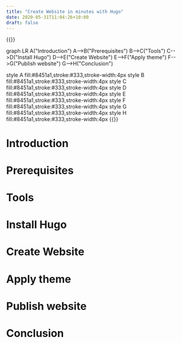 ```yaml
---
title: "Create Website in minutes with Hugo"
date: 2020-05-31T11:04:26+10:00
draft: false
---
```



{{<mermaid>}}

graph LR
  A("Introduction")
  A-->B("Prerequisites")
  B-->C("Tools")
  C-->D("Install Hugo")
  D-->E("Create Website")
  E-->F("Apply theme")
  F-->G("Publish website")
  G-->H("Conclusion")

  style A fill:#8451a1,stroke:#333,stroke-width:4px
  style B fill:#8451a1,stroke:#333,stroke-width:4px
  style C fill:#8451a1,stroke:#333,stroke-width:4px
  style D fill:#8451a1,stroke:#333,stroke-width:4px
  style E fill:#8451a1,stroke:#333,stroke-width:4px
  style F fill:#8451a1,stroke:#333,stroke-width:4px
  style G fill:#8451a1,stroke:#333,stroke-width:4px
  style H fill:#8451a1,stroke:#333,stroke-width:4px
{{</mermaid>}}

# Introduction 

# Prerequisites 

# Tools 

# Install Hugo

# Create Website 

# Apply theme

# Publish website

# Conclusion

